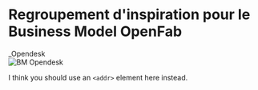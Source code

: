 # Regroupement d'inspiration pour le Business Model OpenFab  

_Opendesk  
![BM Opendesk](https://github.com/openfab-lab/openfab/blob/master/img/BM%20Opendesk.png)


I think you should use an
`<addr>` element here instead.

